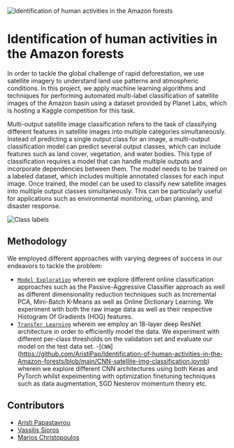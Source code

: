 ![Identification of human activities in the Amazon forests](https://raw.githubusercontent.com/planetlabs/planet-amazon-deforestation/master/img/chipdesc.jpg)


# Identification of human activities in the Amazon forests

In order to tackle the global challenge of rapid deforestation, we use satellite imagery to understand land use patterns and atmospheric conditions. In this project, we apply machine learning algorithms and techniques for performing automated multi-label classification of satellite images of the Amazon basin using a dataset provided by Planet Labs, which is hosting a Kaggle competition for this task.

Multi-output satellite image classification refers to the task of classifying different features in satellite images into multiple categories simultaneously. Instead of predicting a single output class for an image, a multi-output classification model can predict several output classes, which can include features such as land cover, vegetation, and water bodies. This type of classification requires a model that can handle multiple outputs and incorporate dependencies between them. The model needs to be trained on a labeled dataset, which includes multiple annotated classes for each input image. Once trained, the model can be used to classify new satellite images into multiple output classes simultaneously. This can be particularly useful for applications such as environmental monitoring, urban planning, and disaster response.

![Class labels](https://raw.githubusercontent.com/planetlabs/planet-amazon-deforestation/master/img/chips.jpg)

## Methodology

We employed different approaches with varying degrees of success in our endeavors to tackle the problem:

- [`Model Exploration`](https://github.com/AristiPap/Amazon_Rainforest/blob/main/Model%20Exploration.ipynb) wherein we explore different online classification approaches such as the Passive-Aggressive Classifier approach as well as different dimensionality reduction techniques such as Incremental PCA, Mini-Batch K-Means as well as Online Dictionary Learning. We experiment with both the raw image data as well as their respective Histogram Of Gradients (HOG) features.
- [`Transfer Learning`](https://github.com/AristiPap/Amazon_Rainforest/blob/main/Transfer%20Learning.ipynb) wherein we employ an 18-layer deep ResNet architecture in order to efficiently model the data. We experiment with different per-class thresholds on the validation set and evaluate our model on the test data set.
-[`CNN`] (https://github.com/AristiPap/Identification-of-human-activities-in-the-Amazon-forests/blob/main/CNN-satellite-img-classification.ipynb) wherein we explore different CNN architectures using both Keras and PyTorch whilst expeimenting with optimization finetuning techniques such as data augmentation, SGD Nesterov momentum theory etc.

## Contributors
- [Aristi Papastavrou](https://github.com/AristiPap)
- [Vassilis Sioros](https://github.com/billsioros)
- [Marios Christopoulos](https://github.com/hank-octopus98)
